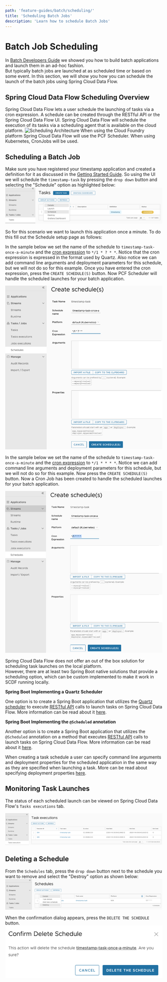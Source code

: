 ```yaml
---
path: 'feature-guides/batch/scheduling/'
title: 'Scheduling Batch Jobs'
description: 'Learn how to schedule Batch Jobs'
---
```


# Batch Job Scheduling

In [Batch Developers Guide](%currentPath%/batch-developer-guides/) we showed you how to build batch applications and launch them in an ad-hoc fashion.  
But typically batch jobs are launched at as scheduled time or based on some event.
In this section, we will show you how you can schedule the launch of the batch jobs using Spring Cloud Data Flow.

## Spring Cloud Data Flow Scheduling Overview

Spring Cloud Data Flow lets a user schedule the launching of tasks via a cron expression. A schedule can be created through the RESTful API or the Spring Cloud Data Flow UI.
Spring Cloud Data Flow will schedule the execution of its tasks via a scheduling agent that is available on the cloud platform.
![Scheduling Architecture](images/SCDF-scheduling-architecture.png)
When using the Cloud Foundry platform Spring Cloud Data Flow will use the PCF Scheduler.
When using Kubernetes, CronJobs will be used.

## Scheduling a Batch Job

Make sure you have registered your timestamp application and created a definition for it as discussed in the [Getting Started Guide](%currentPath%/batch-developer-guides/getting-started/).
So using the UI we will schedule the `timestamp-task` by pressing the `drop down` button and selecting the "Schedule" option as highlighted below:
![Create Schedule](images/SCDF-schedule-timestamp.png)

So for this scenario we want to launch this application once a minute. To do this fill out the Schedule setup page as follows:

<!--TABS-->

<!--CloudFoundry-->

In the sample below we set the name of the schedule to `timestamp-task-once-a-minute` and the [cron expression](https://docs.pivotal.io/pcf-scheduler/1-2/using-jobs.html#schedule-job) to `*/1 * ? * *`.
Notice that the cron expression is expressed in the format used by Quartz.
Also notice we can add command line arguments and deployment parameters for this schedule, but we will not do so for this example.
Once you have entered the cron expression, press the `CREATE SCHEDULE(S)` button. Now PCF Scheduler will handle the scheduled launches for your batch application.

![Schedule Batch App Cloud Foundry](images/SCDF-schedule-cloud-foundry.png)

<!--Kubernetes-->

In the sample below we set the name of the schedule to `timestamp-task-once-a-minute`
and the [cron expression](https://kubernetes.io/docs/concepts/workloads/controllers/cron-jobs/) to `*/1 * * * *`.
Notice we can add command line arguments and deployment parameters for this schedule, but we will not do so for this example.
Now press the `CREATE SCHEDULE(S)` button. Now a Cron Job has been created to handle the scheduled launches for your batch application.

![Schedule Batch App Kubernetes](images/SCDF-schedule-kubernetes.png)

<!--Local-->

Spring Cloud Data Flow does not offer an out of the box solution for scheduling task launches on the local platform.  
However, there are at least two Spring Boot native solutions that provide a scheduling option, which can be custom implemented to make it work in SCDF running locally.

**Spring Boot Implementing a Quartz Scheduler**

One option is to create a Spring Boot application that utilizes the [Quartz scheduler](http://www.quartz-scheduler.org/) to execute [RESTful API](https://docs.spring.io/spring-cloud-dataflow/docs/current/reference/htmlsingle/#api-guide-resources-task-executions) calls to launch tasks on Spring Cloud Data Flow.
More information can be read about it [here](https://docs.spring.io/spring-boot/docs/current/reference/html/spring-boot-features.html#boot-features-quartz).

**Spring Boot Implementing the `@Scheduled` annotation**

Another option is to create a Spring Boot application that utilizes the `@Scheduled` annotation on a method that executes [RESTful API](https://docs.spring.io/spring-cloud-dataflow/docs/current/reference/htmlsingle/#api-guide-resources-task-executions) calls to launch tasks on Spring Cloud Data Flow.
More information can be read about it [here](https://docs.spring.io/spring-boot/docs/current/reference/html/spring-boot-features.html#boot-features-task-execution-scheduling).

<!--END_TABS-->

When creating a task schedule a user can specify command line arguments and deployment properties for the scheduled application in the same way as they are specified when launching a task.
More can be read about specifying deployment properties [here](%currentPath%/feature-guides/batch/deployment-properties/).

## Monitoring Task Launches

The status of each scheduled launch can be viewed on Spring Cloud Data Flow's `Tasks executions` tab.

![SCDF Scheduled Executions](images/SCDF-scheduled-executions.png)

## Deleting a Schedule

From the `Schedules` tab, press the `drop down` button next to the schedule you want to remove and select the "Destroy" option as shown below:
![Delete Schedule](images/SCDF-delete-schedule.png)

When the confirmation dialog appears, press the `DELETE THE SCHEDULE` button.
![SCDF Confirm Schedule Delete](images/SCDF-confirm-schedule-delete.png)
